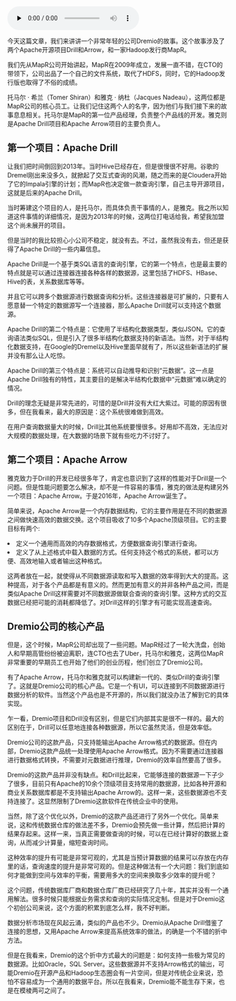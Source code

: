 <audio id="audio" title="093 | Dremio:在Drill和Arrow上的大数据公司" controls="" preload="none"><source id="mp3" src="https://static001.geekbang.org/resource/audio/30/bb/306722a1bcc10b3b492b85fb646b71bb.mp3"></audio>

今天这篇文章，我们来讲讲一个非常年轻的公司Dremio的故事。这个故事涉及了两个Apache开源项目Drill和Arrow，和一家Hadoop发行商MapR。

我们先从MapR公司开始讲起，MapR在2009年成立，发展一直不错，在CTO的带领下，公司出品了一个自己的文件系统，取代了HDFS，同时，它的Hadoop发行版也取得了不俗的成绩。

托马尔 · 希兰（Tomer Shiran）和雅克 · 纳杜（Jacques Nadeau），这两位都是MapR公司的核心员工。让我们记住这两个人的名字，因为他们与我们接下来的故事息息相关。托马尔是MapR的第一位产品经理，负责整个产品线的开发。雅克则是Apache Drill项目和Apache Arrow项目的主要负责人。

## 第一个项目：Apache Drill

让我们把时间倒回到2013年。当时Hive已经存在，但是很慢很不好用。谷歌的Dremel刚出来没多久，就掀起了交互式查询的风潮，随之而来的是Cloudera开始了它的Impala引擎的计划；而MapR也决定做一款查询引擎，自己主导开源项目，这就是后来的Apache Drill。

当时筹建这个项目的人，是托马尔，而具体负责干事情的人，是雅克。我之所以知道这件事情的详细情况，是因为2013年的时候，这两位打电话给我，希望我加盟这个尚未展开的项目。

但是当时的我比较担心小公司不稳定，就没有去。不过，虽然我没有去，但还是获得了Apache Drill的一些内幕信息。

Apache Drill是一个基于类SQL语言的查询引擎，它的第一个特点，也是最主要的特点就是可以通过连接器连接各种各样的数据源，这里包括了HDFS、HBase、Hive的表，关系数据库等等。

并且它可以跨多个数据源进行数据查询和分析。这些连接器是可扩展的，只要有人愿意替一个特定的数据源写一个连接器，那么Apache Drill就可以支持这个数据源。

Apache Drill的第二个特点是：它使用了半结构化数据类型，类似JSON。它的查询语法类似SQL，但是引入了很多半结构化数据支持的新语法。当然，对于半结构化数据支持，在Google的Dremel以及Hive里面早就有了，所以这些新语法的扩展并没有那么让人吃惊。

Apache Drill的第三个特点是：系统可以自动推导和识别“元数据”。这一点是Apache Drill独有的特性，其主要目的是解决半结构化数据中“元数据”难以确定的情况。

Drill的理念无疑是非常先进的，可惜的是Drill并没有大红大紫过。可能的原因有很多，但在我看来，最大的原因是：这个系统很难做到高效。

在用户查询数据量大的时候，Drill比其他系统要慢很多。好用却不高效，无法应对大规模的数据处理，在大数据的场景下就有些吃力不讨好了。

## 第二个项目：Apache Arrow

雅克致力于Drill的开发已经很多年了，肯定也意识到了这样的性能对于Drill是一个问题。但是性能问题要怎么解决，却不是一件容易的事情，雅克的做法是构建另外一个项目：Apache Arrow。于是2016年，Apache Arrow诞生了。

简单来说，Apache Arrow是一个内存数据结构，它的主要作用是在不同的数据源之间做快速高效的数据交换。这个项目吸收了10多个Apache顶级项目。它的主要目标有两个:

<li>
定义一个通用而高效的内存数据格式，方便数据查询引擎进行查询。
</li>
<li>
定义了从上述格式中载入数据的方式。任何支持这个格式的系统，都可以方便、高效地输入或者输出这种格式。
</li>

这两者放在一起，就使得从不同数据源读取和写入数据的效率得到大大的提高。这种提高，对于各个产品都是有意义的。然而更加有意义的并非各种产品之间，而是类似Apache Drill这样需要对不同数据源做联合查询的查询引擎。这种方式的交互数据已经把可能的消耗都降低了。对Drill这样的引擎才有可能实现高速查询。

## Dremio公司的核心产品

但是，这个时候，MapR公司却出现了一些问题。MapR经过了一轮大洗盘，创始人和早期高管纷纷被迫离职，连CTO也去了Uber，托马尔和雅克，这两位MapR非常重要的早期员工也开始了他们的创业历程，他们创立了Dremio公司。

有了Apache Arrow，托马尔和雅克就可以构建新一代的、类似Drill的查询引擎了。这就是Dremio公司的核心产品。它是一个有UI，可以连接到不同数据源进行数据分析的软件。当然这个产品也是不开源的，所以我们就没办法了解到它的具体实现。

乍一看，Dremio项目和Drill没有区别，但是它们内部其实是很不一样的。最大的区别在于，Drill可以任意地连接各种数据源，所以它虽然灵活，但是效率低。

Dremio公司的这款产品，只支持能输出Apache Arrow格式的数据源。但在内部，Dremio这款产品统一处理使用Apache Arrow格式。因为不需要通过连接器进行数据格式转换，不需要对元数据进行推理，Dremio的效率自然要高了很多。

Dremio的这款产品并非没有缺点。和Drill比起来，它能够连接的数据源一下子少了很多，目前只有Apache的10余个顶级项目支持常用的数据源，比如各种开源和商业关系数据库都是不支持输出Apache Arrow的。这样一来，这些数据源也不支持连接了。这显然限制了Dremio这款软件在传统企业中的使用。

当然，除了这个优化以外，Dremio的这款产品还进行了另外一个优化。简单来说，这和传统数据仓库的做法差不多，Dremio会预先做一些计算，然后把计算的结果存起来。这样一来，当真正需要做查询的时候，可以在已经计算好的数据上查询，从而减少计算量，缩短查询时间。

这种效率的提升有可能是非常可观的，尤其是当预计算数据的结果可以存放在内存里的话，查询速度的提升是非常可观的。但是这种做法有一个大问题：我们到底如何才能做到空间与效率的平衡，需要用多大的空间来换取多少效率的提升呢？

这个问题，传统数据库厂商和数据仓库厂商已经研究了几十年，其实并没有一个通用解法。很多时候只能根据业务需求和查询的实际情况定制。但是对于Dremio这个初创公司来说，这个方面的积累到底怎么样，我不好判断。

数据分析市场现在风起云涌，类似的产品也不少。Dremio从Apache Drill借鉴了连接的思想，又用Apache Arrow来提高系统效率的做法，的确是一个不错的折中方法。

但是在我看来，Dremio的这个折中方式最大的问题是：如何支持一些极为常见的数据源。比如Oracle，SQL Server。这些数据源并不支持Arrow格式的输出，可能Dremio在开源产品和Hadoop生态圈会有一片空间，但是对传统企业来说，恐怕不容易成为一个通用的数据平台。所以在我看来，Dremio能不能生存下来，也是在模棱两可之间了。


